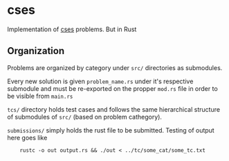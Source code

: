 # cses
Implementation of [cses](!https://cses.fi/problemset/) problems. But in Rust

## Organization

Problems are organized by category under `src/` directories as submodules.

Every new solution is given `problem_name.rs` under it's respective submodule and must be re-exported on the propper `mod.rs` file in order to be visible from `main.rs`

`tcs/` directory holds test cases and follows the same hierarchical structure of submodules of `src/` (based on problem cathegory).

`submissions/` simply holds the rust file to be submitted. Testing of output here goes like

```{bash}
    rustc -o out output.rs && ./out < ../tc/some_cat/some_tc.txt
```